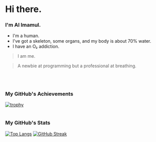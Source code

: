 # Hi there.
### I'm Al Imamul.

- I'm a human.
- I've got a skeleton, some organs, and my body is about 70% water.
- I have an O₂ addiction.

> I am me.
  
> A newbie at programming but a professional at breathing.

<p><br/></p>

#

### My GitHub's Achievements

[![trophy](https://github-profile-trophy.vercel.app/?username=OxygenAddicted&theme=dracula&no-frame=true)](https://github.com/ryo-ma/github-profile-trophy)  

#

### My GitHub's Stats

[![Top Langs](https://github-readme-stats.vercel.app/api/top-langs/?username=OxygenAddicted&langs_count=10&theme=dracula&layout=compact)](https://github.com/anuraghazra/github-readme-stats)
[![GitHub Streak](http://github-readme-streak-stats.herokuapp.com?user=OxygenAddicted&theme=dracula&hide_border=true&date_format=M%20j%5B%2C%20Y%5D)](https://git.io/streak-stats)



